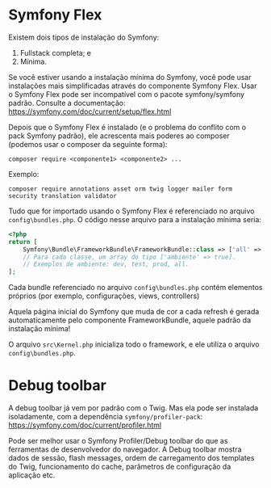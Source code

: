 # Symfony Flex
Existem dois tipos de instalação do Symfony: 
1. Fullstack completa; e
2. Mínima.

Se você estiver usando a instalação mínima do Symfony, você pode usar instalações mais simplificadas através do componente Symfony Flex. Usar o Symfony Flex pode ser incompatível com o pacote symfony/symfony padrão. Consulte a documentação: https://symfony.com/doc/current/setup/flex.html 

Depois que o Symfony Flex é instalado (e o problema do conflito com o pack Symfony padrão), ele acrescenta mais poderes ao composer (podemos usar o composer da seguinte forma):

```
composer require <componente1> <componente2> ...
```

Exemplo: 
```
composer require annotations asset orm twig logger mailer form security translation validator
```

Tudo que for importado usando o Symfony Flex é referenciado no arquivo `config\bundles.php`. O código nesse arquivo para a instalação mínima seria:

```php
<?php
return [
    Symfony\Bundle\FrameworkBundle\FrameworkBundle::class => ['all' => true],
    // Para cada classe, um array do tipo ['ambiente' => true].
    // Exemplos de ambiente: dev, test, prod, all.
];
```

Cada bundle referenciado no arquivo `config\bundles.php` contém elementos próprios (por exemplo, configurações, views, controllers)

Aquela página inicial do Symfony que muda de cor a cada refresh é gerada automaticamente pelo componente FrameworkBundle, aquele padrão da instalação mínima!

O arquivo `src\Kernel.php` inicializa todo o framework, e ele utiliza o arquivo `config\bundles.php`.

# Debug toolbar
A debug toolbar já vem por padrão com o Twig. Mas ela pode ser instalada isoladamente, com a dependência `symfony/profiler-pack`: https://symfony.com/doc/current/profiler.html

Pode ser melhor usar o Symfony Profiler/Debug toolbar do que as ferramentas de desenvolvedor do navegador. A Debug toolbar mostra dados de sessão, flash messages, ordem de carregamento dos templates do Twig, funcionamento do cache, parâmetros de configuração da aplicação etc.
